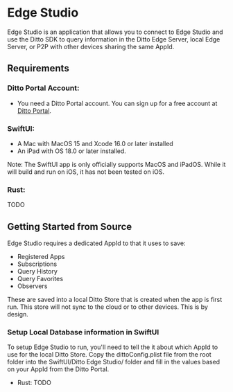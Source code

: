 # Edge Studio

Edge Studio is an application that allows you to connect to Edge Studio and use the Ditto SDK to query information in the Ditto Edge Server, local Edge Server, or P2P with other devices sharing the same AppId.

## Requirements
### Ditto Portal Account:
- You need a Ditto Portal account.  You can sign up for a free account at [Ditto Portal](https://portal.ditto.live/create-account?_gl=1*gkhgpr*_gcl_au*MTE4OTI1ODI0OS4xNzQ3MzEzNTc4*_ga*MTM3NDExNTUyOS4xNzMzMTQ4MTc5*_ga_D8PMW3CCL2*czE3NTAzNTA2MjYkbzE2MyRnMCR0MTc1MDM1MDYyNyRqNTkkbDAkaDA.).

### SwiftUI:
- A Mac with MacOS 15 and Xcode 16.0 or later installed  
- An iPad with OS 18.0 or later installed.

Note: The SwiftUI app is only officially supports MacOS and iPadOS.  While it will build and run on iOS, it has not been tested on iOS.

### Rust:
TODO

## Getting Started from Source

Edge Studio requires a dedicated AppId to that it uses to save:

- Registered Apps
- Subscriptions
- Query History
- Query Favorites
- Observers

These are saved into a local Ditto Store that is created when the app is first run.  This store will not sync to the cloud or to other devices.  This is by design.

### Setup Local Database information in SwiftUI

To setup Edge Studio to run, you'll need to tell the it about which AppId to use for the local Ditto Store.  Copy the dittoConfig.plist file from the root folder into the SwiftUI/Ditto Edge Studio/ folder and fill in the values based on your AppId from the Ditto Portal.

- Rust:
TODO

